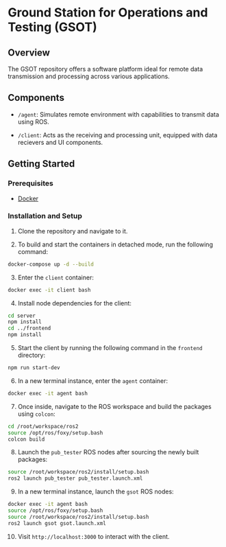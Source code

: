 # Ground Station for Operations and Testing (GSOT)

## Overview

The GSOT repository offers a software platform ideal for remote data transmission and processing across various applications.

## Components

-   `/agent`: Simulates remote environment with capabilities to transmit data using ROS.

-   `/client`: Acts as the receiving and processing unit, equipped with data recievers and UI components.

## Getting Started

### Prerequisites

-   [Docker](https://www.docker.com/)

### Installation and Setup

1. Clone the repository and navigate to it.

2. To build and start the containers in detached mode, run the following command:

```sh
docker-compose up -d --build
```

3. Enter the `client` container:

```sh
docker exec -it client bash
```

4. Install node dependencies for the client:

```sh
cd server
npm install
cd ../frontend
npm install
```

5. Start the client by running the following command in the `frontend` directory:

```sh
npm run start-dev
```

6. In a new terminal instance, enter the `agent` container:

```sh
docker exec -it agent bash
```

7. Once inside, navigate to the ROS workspace and build the packages using `colcon`:

```sh
cd /root/workspace/ros2
source /opt/ros/foxy/setup.bash
colcon build
```

8. Launch the `pub_tester` ROS nodes after sourcing the newly built packages:

```sh
source /root/workspace/ros2/install/setup.bash
ros2 launch pub_tester pub_tester.launch.xml
```

9. In a new terminal instance, launch the `gsot` ROS nodes:

```sh
docker exec -it agent bash
source /opt/ros/foxy/setup.bash
source /root/workspace/ros2/install/setup.bash
ros2 launch gsot gsot.launch.xml
```

10. Visit `http://localhost:3000` to interact with the client.
